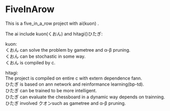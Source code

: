 # FiveInArow
This is a five_in_a_row project with ai(kuon) .</br>

The ai  include kuon(くおん) and hitagi()ひたぎ:</br>

kuon:</br>
 くおん can solve the problem by gametree and α-β pruning.</br>
 くおん can be stochastic in some way.</br>
 くおん is compiled by c.</br>

hitagi:</br>
	The project is compiled on entire c with extern dependence fann.</br>
	ひたぎ is based on ann network and reinformance learning(bp-td).</br>
	ひたぎ can be trained to be more intelligent.</br>
	ひたぎ can evaluate the chessboard in a dynamic way depends on trainning.</br>
	ひたぎ involved クオンsuch as gametree and α-β pruning.
